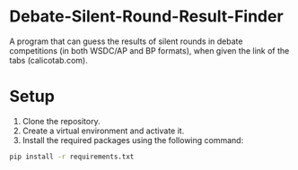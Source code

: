 # Debate-Silent-Round-Result-Finder
A program that can guess the results of silent rounds in debate competitions (in both WSDC/AP and BP formats), when given the link of the tabs (calicotab.com).

# Setup
1. Clone the repository.
2. Create a virtual environment and activate it.
3. Install the required packages using the following command:
```bash
pip install -r requirements.txt
```

